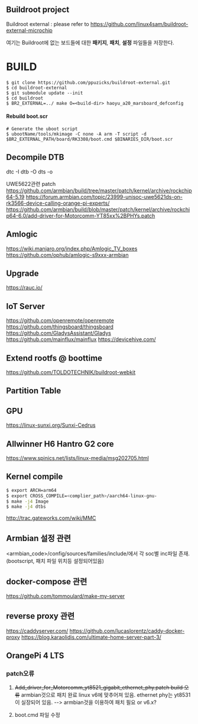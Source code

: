 ## Buildroot project

Buildroot external : please refer to https://github.com/linux4sam/buildroot-external-microchip

여기는 Buildroot에 없는 보드들에 대한 **패키지**, **패치**, **설정** 파일들을 저장한다.

# BUILD
``` shell
$ git clone https://github.com/ppuzicks/buildroot-external.git
$ cd buildroot-external
$ git submodule update --init
$ cd buildroot
$ BR2_EXTERNAL=../ make O=<build-dir> haoyu_a20_marsboard_defconfig
```

#### Rebuild boot.scr
``` shell
# Generate the uboot script
$ ubootName/tools/mkimage -C none -A arm -T script -d $BR2_EXTERNAL_PATH/board/RK3308/boot.cmd $BINARIES_DIR/boot.scr
```

## Decompile DTB
dtc -I dtb -O dts <your DTB> -o <dts filename>

UWE5622관련 patch
https://github.com/armbian/build/tree/master/patch/kernel/archive/rockchip64-5.19
https://forum.armbian.com/topic/23999-unisoc-uwe5621ds-on-rk3566-device-calling-orange-pi-experts/
https://github.com/armbian/build/blob/master/patch/kernel/archive/rockchip64-6.0/add-driver-for-Motorcomm-YT85xx%2BPHYs.patch

## Amlogic
https://wiki.manjaro.org/index.php/Amlogic_TV_boxes
https://github.com/ophub/amlogic-s9xxx-armbian


## Upgrade
https://rauc.io/


## IoT Server
https://github.com/openremote/openremote
https://github.com/thingsboard/thingsboard
https://github.com/GladysAssistant/Gladys
https://github.com/mainflux/mainflux
https://devicehive.com/

## Extend rootfs @ boottime
https://github.com/TOLDOTECHNIK/buildroot-webkit


## Partition Table


## GPU
https://linux-sunxi.org/Sunxi-Cedrus

## Allwinner H6 Hantro G2 core
https://www.spinics.net/lists/linux-media/msg202705.html

## Kernel compile
```sh
$ export ARCH=arm64
$ export CROSS_COMPILE=<complier_path>/aarch64-linux-gnu-
$ make -j4 Image
$ make -j4 dtbs
```

http://trac.gateworks.com/wiki/MMC

## Armbian 설정 관련
<armbian_code>/config/sources/families/include/에서 각 soc별 inc파일 존재. (bootscript, 패치 파일 위치등 설정되어있음)

## docker-compose 관련
https://github.com/tommoulard/make-my-server

## reverse proxy 관련
https://caddyserver.com/
https://github.com/lucaslorentz/caddy-docker-proxy
https://blog.karaolidis.com/ultimate-home-server-part-3/



## OrangePi 4 LTS
### patch오류
1. ~~Add_driver_for_Motorcomm_yt8521_gigabit_ethernet_phy.patch build 오류~~ armbian것으로 패치 완료
  linux v6에 맞추어져 있음.
  ethernet phy는 yt8531이 실장되어 있음. 
  --> armbian것을 이용하여 패치 필요 or v6.x?

2. boot.cmd 파일 수정

